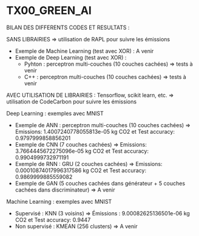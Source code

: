 # TX00_GREEN_AI

BILAN DES DIFFERENTS CODES ET RESULTATS :  

SANS LIBRAIRIES => utilisation de RAPL pour suivre les émissions
- Exemple de Machine Learning (test avec XOR) : A venir
- Exemple de Deep Learning (test avec XOR) :
   - Pyhton : perceptron multi-couches (10 couches cachées) => tests à venir
   -  C++ : perceptron multi-couches (10 couches cachées) => tests à venir


AVEC UTILISATION DE LIBRAIRIES : Tensorflow, scikit learn, etc. => utilisation de CodeCarbon pour suivre les émissions 

Deep Learning : exemples avec MNIST
- Exemple de ANN : perceptron multi-couches (10 couches cachées) => Emissions: 1.4007240778055813e-05 kg CO2 et Test accuracy: 0.9797999858856201
- Exemple de CNN (7 couches cachées) => Emissions: 3.7664445672275096e-05 kg CO2 et Test accuracy: 0.9904999732971191
- Exemple de RNN : GRU (2 couches cachées) => Emissions: 0.00010874017996317586 kg CO2 et Test accuracy: 0.9869999885559082
- Exemple de GAN (5 couches cachées dans générateur + 5 couches cachées dans discriminateur) => A venir 

Machine Learning : exemples avec MNIST
- Supervisé : KNN (3 voisins) => Émissions : 9.00082625136501e-06 kg CO2 et Test accuracy: 0.9447
- Non supervisé : KMEAN (256 clusters) => A venir

